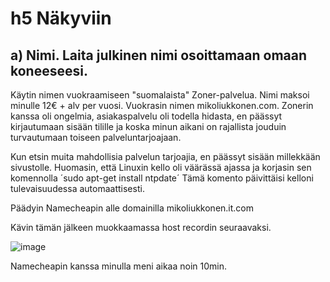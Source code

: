 # h5 Näkyviin

## a) Nimi. Laita julkinen nimi osoittamaan omaan koneeseesi.
Käytin nimen vuokraamiseen "suomalaista" Zoner-palvelua. Nimi maksoi minulle 12€ + alv per vuosi. Vuokrasin nimen mikoliukkonen.com.
Zonerin kanssa oli ongelmia, asiakaspalvelu oli todella hidasta, en päässyt kirjautumaan sisään tilille ja koska minun aikani on rajallista jouduin turvautumaan toiseen palveluntarjoajaan.

Kun etsin muita mahdollisia palvelun tarjoajia, en päässyt sisään millekkään sivustolle. Huomasin, että Linuxin kello oli väärässä ajassa ja korjasin sen komennolla
´sudo apt-get install ntpdate´ Tämä komento päivittäisi kelloni tulevaisuudessa automaattisesti. 

Päädyin Namecheapin alle domainilla mikoliukkonen.it.com

Kävin tämän jälkeen muokkaamassa host recordin seuraavaksi. 

![image](https://github.com/user-attachments/assets/17932704-bbef-41d3-9320-6068de3e036a)

Namecheapin kanssa minulla meni aikaa noin 10min.
